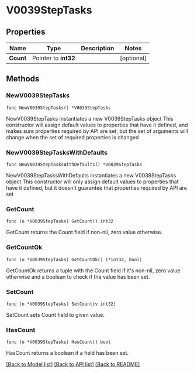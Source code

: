 # V0039StepTasks

## Properties

Name | Type | Description | Notes
------------ | ------------- | ------------- | -------------
**Count** | Pointer to **int32** |  | [optional] 

## Methods

### NewV0039StepTasks

`func NewV0039StepTasks() *V0039StepTasks`

NewV0039StepTasks instantiates a new V0039StepTasks object
This constructor will assign default values to properties that have it defined,
and makes sure properties required by API are set, but the set of arguments
will change when the set of required properties is changed

### NewV0039StepTasksWithDefaults

`func NewV0039StepTasksWithDefaults() *V0039StepTasks`

NewV0039StepTasksWithDefaults instantiates a new V0039StepTasks object
This constructor will only assign default values to properties that have it defined,
but it doesn't guarantee that properties required by API are set

### GetCount

`func (o *V0039StepTasks) GetCount() int32`

GetCount returns the Count field if non-nil, zero value otherwise.

### GetCountOk

`func (o *V0039StepTasks) GetCountOk() (*int32, bool)`

GetCountOk returns a tuple with the Count field if it's non-nil, zero value otherwise
and a boolean to check if the value has been set.

### SetCount

`func (o *V0039StepTasks) SetCount(v int32)`

SetCount sets Count field to given value.

### HasCount

`func (o *V0039StepTasks) HasCount() bool`

HasCount returns a boolean if a field has been set.


[[Back to Model list]](../README.md#documentation-for-models) [[Back to API list]](../README.md#documentation-for-api-endpoints) [[Back to README]](../README.md)


